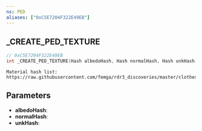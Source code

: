 ```yaml
---
ns: PED
aliases: ["0xC5E7204F322E49EB"]
---
```

## _CREATE_PED_TEXTURE

```c
// 0xC5E7204F322E49EB
int _CREATE_PED_TEXTURE(Hash albedoHash, Hash normalHash, Hash unkHash);
```

```
Material hash list: https://raw.githubusercontent.com/femga/rdr3_discoveries/master/clothes/cloth_drawable_albedo_normal_material_TEMPORARY.lua
```

## Parameters
* **albedoHash**:
* **normalHash**:
* **unkHash**:

